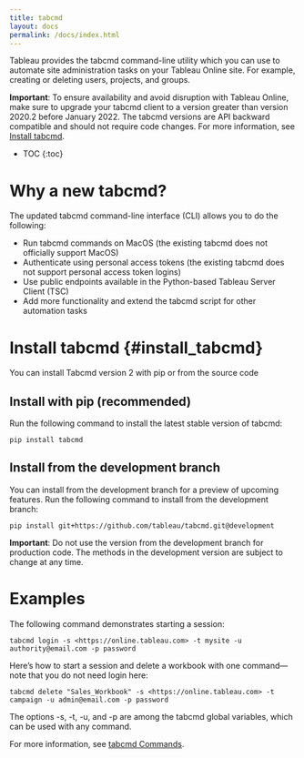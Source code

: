 ```yaml
---
title: tabcmd
layout: docs
permalink: /docs/index.html
---
```


Tableau provides the tabcmd command-line utility which you can use to automate site administration tasks on your Tableau Online site. For example, creating or deleting users, projects, and groups.

<div class="alert alert-info">
<strong>Important</strong>: To ensure availability and avoid disruption with Tableau Online, make sure to upgrade your tabcmd client to a version greater than version 2020.2 before January 2022. The tabcmd versions are API backward compatible and should not require code changes. For more information, see <a href="#install_tabcmd">Install tabcmd</a>.
</div>

* TOC
{:toc}

# Why a new tabcmd? 
The updated tabcmd command-line interface (CLI) allows you to do the following:
* Run tabcmd commands on MacOS (the existing tabcmd does not officially support MacOS)
* Authenticate using personal access tokens (the existing tabcmd does not support personal access token logins)
* Use public endpoints available in the Python-based Tableau Server Client (TSC)
* Add more functionality and extend the tabcmd script for other automation tasks

# Install tabcmd {#install_tabcmd}

You can install Tabcmd version 2 with pip or from the source code
## Install with pip (recommended)
Run the following command to install the latest stable version of tabcmd:

```pip install tabcmd```

## Install from the development branch
You can install from the development branch for a preview of upcoming features. Run the following command to install from the development branch:

```pip install git+https://github.com/tableau/tabcmd.git@development```

<div class="alert alert-info">
<strong>Important</strong>: Do not use the version from the development branch for production code. The methods in the development version are subject to change at any time.</div>

# Examples
The following command demonstrates starting a session:

```tabcmd login -s <https://online.tableau.com> -t mysite -u authority@email.com -p password```

Here’s how to start a session and delete a workbook with one command—note that you do not need login here:

```tabcmd delete "Sales_Workbook" -s <https://online.tableau.com> -t campaign -u admin@email.com -p password```

The options -s, -t, -u, and -p are among the tabcmd global variables, which can be used with any command.

For more information, see [tabcmd Commands](tabcmd_cmd).
